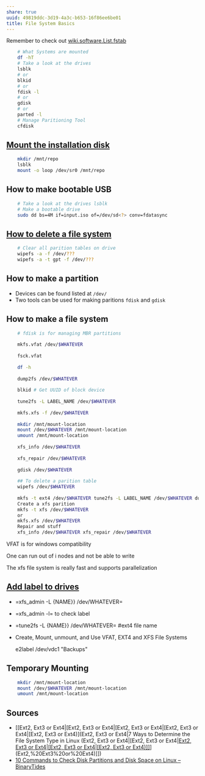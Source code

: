 ```yaml
---
share: true
uuid: 49819ddc-3d19-4a3c-b653-16f86ee6be01
title: File System Basics
---
```

Remember to check out [wiki.software.List.fstab](/dentropydaemon-wiki/Software/List/fstab)

``` bash
    # What Systems are mounted
    df -hT
    # Take a look at the drives
    lsblk
    # or
    blkid
    # or
    fdisk -l
    # or
    gdisk
    # or
    parted -l
    # Manage Paritioning Tool
    cfdisk
```

## [Mount the installation disk](https://www.cyberciti.biz/tips/how-to-mount-iso-image-under-linux.html)


``` bash
    mkdir /mnt/repo
    lsblk
    mount -o loop /dev/sr0 /mnt/repo
```

## How to make bootable USB

``` bash
    # Take a look at the drives lsblk
    # Make a bootable drive
    sudo dd bs=4M if=input.iso of=/dev/sd<?> conv=fdatasync
```

## [How to delete a file system](https://www.golinuxhub.com/2018/05/how-to-cleardelete-partition-table-disk-linux/)

``` bash
    # Clear all parition tables on drive
    wipefs -a -f /dev/???
    wipefs -a -t gpt -f /dev/???
```


## How to make a partition


*   Devices can be found listed at `/dev/`
*   Two tools can be used for making paritions `fdisk` and `gdisk`

## How to make a file system

``` bash
    # fdisk is for managing MBR partitions 
    
    mkfs.vfat /dev/$WHATEVER
    
    fsck.vfat
    
    df -h
    
    dump2fs /dev/$WHATEVER
    
    blkid # Get UUID of block device
    
    tune2fs -L LABEL_NAME /dev/$WHATEVER
    
    mkfs.xfs -f /dev/$WHATEVER
    
    mkdir /mnt/mount-location
    mount /dev/$WHATEVER /mnt/mount-location
    umount /mnt/mount-location
    
    xfs_info /dev/$WHATEVER
    
    xfs_repair /dev/$WHATEVER
    
    gdisk /dev/$WHATEVER
    
    ## To delete a parition table
    wipefs /dev/$WHATEVER
    
    mkfs -t ext4 /dev/$WHATEVER tune2fs -L LABEL_NAME /dev/$WHATEVER dump2fs /dev/$WHATEVER #+end_src ** Create a xfs file system #+begin_src bash
    Create a xfs parition
    mkfs -t xfs /dev/$WHATEVER
    or
    mkfs.xfs /dev/$WHATEVER
    Repair and stuff
    xfs_info /dev/$WHATEVER xfs_repair /dev/$WHATEVER
```

VFAT is for windows compatibility

One can run out of i nodes and not be able to write

The xfs file system is really fast and supports parallelization

## [Add label to drives](https://linuxconfig.org/how-to-label-hard-drive-partition-under-linux)


*   \=xfs\_admin -L {NAME}} /dev/WHATEVER=
*   \=xfs\_admin -l= to check label
*   \=tune2fs -L {NAME}} /dev/WHATEVER= #ext4 file name
*   Create, Mount, unmount, and Use VFAT, EXT4 and XFS File Systems

    e2label /dev/vdc1 "Backups"

## Temporary Mounting

``` bash
    mkdir /mnt/mount-location 
    mount /dev/$WHATEVER /mnt/mount-location
    umount /mnt/mount-location
```

## Sources

* [[Ext2, Ext3 or Ext4|[Ext2, Ext3 or Ext4|[Ext2, Ext3 or Ext4|[Ext2, Ext3 or Ext4|[Ext2, Ext3 or Ext4)](Ext2, Ext3 or Ext4|7 Ways to Determine the File System Type in Linux (Ext2, Ext3 or Ext4|[Ext2, Ext3 or Ext4|[Ext2, Ext3 or Ext4|[Ext2, Ext3 or Ext4|[Ext2, Ext3 or Ext4)]]](Ext2,%20Ext3%20or%20Ext4)](Ext2,%20Ext3%20or%20Ext4)]])
* [10 Commands to Check Disk Partitions and Disk Space on Linux – BinaryTides](https://www.binarytides.com/linux-command-check-disk-partitions/)